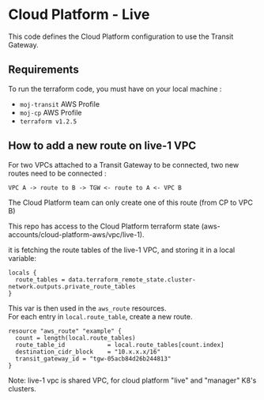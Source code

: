 # Cloud Platform - Live

This code defines the Cloud Platform configuration to use the Transit Gateway.

## Requirements 

To run the terraform code, you must have on your local machine : 
 - `moj-transit` AWS Profile
 - `moj-cp` AWS Profile
 - `terraform v1.2.5`

## How to add a new route on live-1 VPC

For two VPCs attached to a Transit Gateway to be connected, two new routes need to be connected :

`VPC A -> route to B -> TGW <- route to A <- VPC B`

The Cloud Platform team can only create one of this route (from CP to VPC B)

This repo has access to the Cloud Platform terraform state (aws-accounts/cloud-platform-aws/vpc/live-1).  

it is fetching the route tables of the live-1 VPC, and storing it in a local variable:

```
locals {
  route_tables = data.terraform_remote_state.cluster-network.outputs.private_route_tables
}
```

This var is then used in the `aws_route` resources.  
For each entry in `local.route_table`, create a new route.

```
resource "aws_route" "example" {
  count = length(local.route_tables)
  route_table_id            = local.route_tables[count.index]
  destination_cidr_block    = "10.x.x.x/16"
  transit_gateway_id = "tgw-05acb84d26b244813"
}
```

Note: live-1 vpc is shared VPC, for cloud platform "live" and "manager" K8's clusters.
